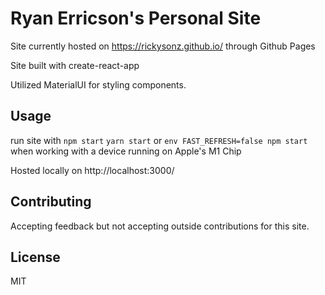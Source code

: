 # Ryan Erricson's Personal Site

Site currently hosted on https://rickysonz.github.io/ through Github Pages

Site built with create-react-app

Utilized MaterialUI for styling components.

## Usage
run site with ```npm start``` ```yarn start``` or ```env FAST_REFRESH=false npm start``` when working with a device running on Apple's M1 Chip

Hosted locally on http://localhost:3000/

## Contributing
Accepting feedback but not accepting outside contributions for this site.
## License
MIT